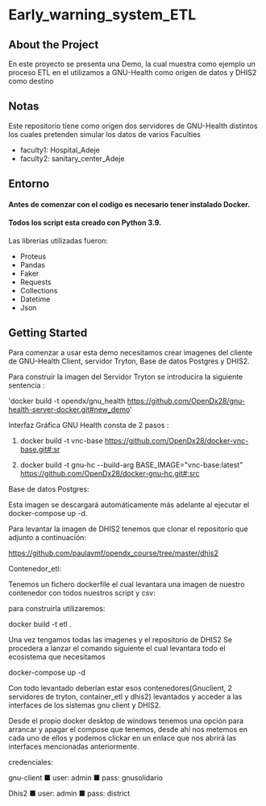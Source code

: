 # Early_warning_system_ETL

## About the Project
En este proyecto se presenta una Demo, la cual muestra como ejemplo un proceso ETL en el utilizamos a GNU-Health como origen de datos y DHIS2 como destino

## Notas
Este repositorio tiene como origen dos servidores de GNU-Health distintos los cuales pretenden simular los datos de varios Faculties
- faculty1: Hospital_Adeje
- faculty2: sanitary_center_Adeje

## Entorno
#### Antes de comenzar con el codigo es necesario tener instalado Docker.
#### Todos los script esta creado con Python 3.9.

Las librerias utilizadas fueron:

- Proteus 
- Pandas 
- Faker 
- Requests
- Collections
- Datetime
- Json

## Getting Started
Para comenzar a usar esta demo necesitamos crear imagenes del cliente de GNU-Health Client, servidor Tryton, Base de datos Postgres y DHIS2.

Para construir la imagen del Servidor Tryton se introducira la siguiente sentencia :


'docker build -t opendx/gnu_health https://github.com/OpenDx28/gnu-health-server-docker.git#new_demo'


Interfaz Gráfica GNU Health consta de 2 pasos :

1. docker build -t vnc-base https://github.com/OpenDx28/docker-vnc-base.git#:sr

2. docker build -t gnu-hc --build-arg BASE_IMAGE="vnc-base:latest" https://github.com/OpenDx28/docker-gnu-hc.git#:src


Base de datos Postgres: 

Esta imagen se descargará automáticamente más adelante al ejecutar el docker-compose up -d.

Para levantar la imagen de DHIS2 tenemos que clonar el repositorio que adjunto a continuación:

https://github.com/paulavmf/opendx_course/tree/master/dhis2

Contenedor_etl:

Tenemos un fichero dockerfile el cual levantara una imagen de nuestro contenedor con todos nuestros script y csv:

para construirla utilizaremos:

docker build -t etl .


Una vez tengamos todas las imagenes y el repositorio de DHIS2
Se procedera a lanzar el comando siguiente el cual levantara todo el ecosistema que necesitamos

docker-compose up -d

Con todo levantado deberían estar esos contenedores(Gnuclient, 2 servidores de tryton, container_etl y dhis2) levantados y acceder a las interfaces de los sistemas gnu client y DHIS2.

Desde el propio docker desktop de windows tenemos una opción para arrancar y apagar el compose que tenemos, desde ahí nos metemos en cada uno de ellos y podemos clickar en un enlace que nos abrirá las interfaces mencionadas anteriormente.

credenciales:


gnu-client
■ user: admin
■ pass: gnusolidario


Dhis2
■ user: admin
■ pass: district
